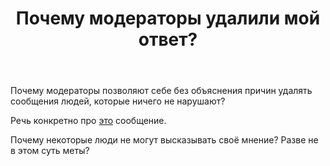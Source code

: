 ﻿---
title: "Почему модераторы удалили мой ответ?"
se.owner.user_id: 395234
se.owner.display_name: "Сергей Валерьевич"
se.owner.link: "https://ru.meta.stackoverflow.com/users/395234/%d0%a1%d0%b5%d1%80%d0%b3%d0%b5%d0%b9-%d0%92%d0%b0%d0%bb%d0%b5%d1%80%d1%8c%d0%b5%d0%b2%d0%b8%d1%87"
se.link: "https://ru.meta.stackoverflow.com/questions/10664/%d0%9f%d0%be%d1%87%d0%b5%d0%bc%d1%83-%d0%bc%d0%be%d0%b4%d0%b5%d1%80%d0%b0%d1%82%d0%be%d1%80%d1%8b-%d1%83%d0%b4%d0%b0%d0%bb%d0%b8%d0%bb%d0%b8-%d0%bc%d0%be%d0%b9-%d0%be%d1%82%d0%b2%d0%b5%d1%82"
se.question_id: 10664
se.post_type: question
se.score: -9
---
<p>Почему модераторы позволяют себе без объяснения причин удалять сообщения людей, которые ничего не нарушают?</p>
<p>Речь конкретно про <a href="https://prnt.sc/tlw63j" rel="nofollow noreferrer">это</a> сообщение.</p>
<p>Почему некоторые люди не могут высказывать своё мнение? Разве не в этом суть меты?</p>

